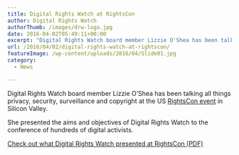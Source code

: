 ```yaml
---
title: Digital Rights Watch at RightsCon
author: Digital Rights Watch
authorThumb: /images/drw-logo.jpg
date: 2016-04-02T05:49:11+00:00
excerpt: "Digital Rights Watch board member Lizzie O'Shea has been talking all things privacy, security, surveillance and copyright at the US RightsCon event in Silicon Valley."
url: /2016/04/02/digital-rights-watch-at-rightscon/
featureImage: /wp-content/uploads/2016/04/Slide01.jpg
category:
  - News

---
```

Digital Rights Watch board member Lizzie O&#8217;Shea has been talking all things privacy, security, surveillance and copyright at the US [RightsCon event][1] in Silicon Valley.

She presented the aims and objectives of Digital Rights Watch to the conference of hundreds of digital activists.

[Check out what Digital Rights Watch presented at RightsCon (PDF)][2]





 [1]: https://www.rightscon.org/
 [2]: /wp-content/uploads/2016/04/160327-DRW-ppt-for-RightsCon.pdf
